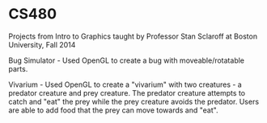 CS480
=====
Projects from Intro to Graphics taught by Professor Stan Sclaroff at Boston University, Fall 2014

Bug Simulator - Used OpenGL to create a bug with moveable/rotatable parts.

Vivarium - Used OpenGL to create a "vivarium" with two creatures - a predator creature and prey creature. 
The predator creature attempts to catch and "eat" the prey while the prey creature avoids the predator.
Users are able to add food that the prey can move towards and "eat". 
